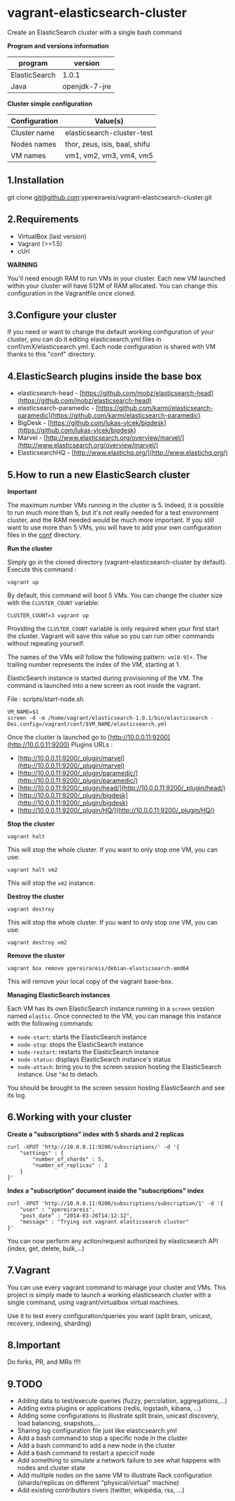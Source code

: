 vagrant-elasticsearch-cluster
=============================

Create an ElasticSearch cluster with a single bash command

**Program and versions information**

| program         | version       |
| --------------- | ------------- |
| ElasticSearch   | 1.0.1         |
| Java            | openjdk-7-jre |


**Cluster simple configuration**

| Configuration      |  Value(s)                                            |
| ------------------ | ---------------------------------------------------- |
| Cluster name       | elasticsearch-cluster-test                           |
| Nodes names        | thor, zeus, isis, baal, shifu                        |
| VM names           | vm1, vm2, vm3, vm4, vm5                              |


1.Installation
--

git clone git@github.com:ypereirareis/vagrant-elasticsearch-cluster.git

2.Requirements
--

* VirtualBox (last version)
* Vagrant (>=1.5)
* cUrl


**WARNING**

You'll need enough RAM to run VMs in your cluster.
Each new VM launched within your cluster will have 512M of RAM allocated.
You can change this configuration in the Vagrantfile once cloned.

3.Configure your cluster
--

If you need or want to change the default working configuration of your cluster,
you can do it editing elasticsearch.yml files in conf/vmX/elasticsearch.yml.
Each node configuration is shared with VM thanks to this "conf" directory.

4.ElasticSearch plugins inside the base box
--

* elasticsearch-head - [https://github.com/mobz/elasticsearch-head](https://github.com/mobz/elasticsearch-head)
* elasticsearch-paramedic - [https://github.com/karmi/elasticsearch-paramedic](https://github.com/karmi/elasticsearch-paramedic)
* BigDesk - [https://github.com/lukas-vlcek/bigdesk](https://github.com/lukas-vlcek/bigdesk)
* Marvel - [http://www.elasticsearch.org/overview/marvel/](http://www.elasticsearch.org/overview/marvel/)
* ElasticsearchHQ - [http://www.elastichq.org/](http://www.elastichq.org/)

5.How to run a new ElasticSearch cluster
--

**Important**

The maximum number VMs running in the cluster is 5.
Indeed, it is possible to run much more than 5, but it's not really needed for a test environment cluster,
and the RAM needed would be much more important.
If you still want to use more than 5 VMs, you will have to add your own configuration files in the [conf](conf) directory.

**Run the cluster**

Simply go in the cloned directory (vagrant-elasticsearch-cluster by default).  
Execute this command :

```
vagrant up
```

By default, this command will boot 5 VMs. You can change the cluster size with the `CLUSTER_COUNT` variable:

```
CLUSTER_COUNT=3 vagrant up
```

Providing the `CLUSTER_COUNT` variable is only required when your first start the cluster. Vagrant will save this
value so you can run other commands without repeating yourself.

The names of the VMs will follow the following pattern: `vm[0-9]+`.
The trailing number represents the index of the VM, starting at 1.

ElasticSearch instance is started during provisioning of the VM.
The command is launched into a new screen as root inside the vagrant.

File : scripts/start-node.sh

```
VM_NAME=$1
screen -d -m /home/vagrant/elasticsearch-1.0.1/bin/elasticsearch -Des.config=/vagrant/conf/$VM_NAME/elasticsearch.yml
```

Once the cluster is launched go to [http://10.0.0.11:9200](http://10.0.0.11:9200)
Plugins URLs :

* [http://10.0.0.11:9200/_plugin/marvel](http://10.0.0.11:9200/_plugin/marvel)
* [http://10.0.0.11:9200/_plugin/paramedic/](http://10.0.0.11:9200/_plugin/paramedic/)
* [http://10.0.0.11:9200/_plugin/head/](http://10.0.0.11:9200/_plugin/head/)
* [http://10.0.0.11:9200/_plugin/bigdesk](http://10.0.0.11:9200/_plugin/bigdesk)
* [http://10.0.0.11:9200/_plugin/HQ/](http://10.0.0.11:9200/_plugin/HQ/)


**Stop the cluster**

```
vagrant halt
```

This will stop the whole cluster. If you want to only stop one VM, you can use:

```
vagrant halt vm2
```

This will stop the `vm2` instance.

**Destroy the cluster**

```
vagrant destroy
```

This will stop the whole cluster. If you want to only stop one VM, you can use:

```
vagrant destroy vm2
```

**Remove the cluster**

```
vagrant box remove ypereirareis/debian-elasticsearch-amd64
```

This will remove your local copy of the vagrant base-box.


**Managing ElasticSearch instances**

Each VM has its own ElasticSearch instance running in a `screen` session named `elastic`.
Once connected to the VM, you can manage this instance with the following commands:

* `node-start`: starts the ElasticSearch instance
* `node-stop`: stops the ElasticSearch instance
* `node-restart`: restarts the ElasticSearch instance
* `node-status`: displays ElasticSearch instance's status
* `node-attach`: bring you to the screen session hosting the ElasticSearch instance. Use `^Ad` to detach.


You should be brought to the screen session hosting ElasticSearch and see its log.

6.Working with your cluster
--

**Create a "subscriptions" index with 5 shards and 2 replicas**

```
curl -XPUT 'http://10.0.0.11:9200/subscriptions/' -d '{
    "settings" : {
        "number_of_shards" : 5,
        "number_of_replicas" : 2
    }
}'
```

**Index a "subscription" document inside the "subscriptions" index**

```
curl -XPUT 'http://10.0.0.11:9200/subscriptions/subscription/1' -d '{
    "user" : "ypereirareis",
    "post_date" : "2014-03-26T14:12:12",
    "message" : "Trying out vagrant elasticsearch cluster"
}'
```

You can now perform any action/request authorized by elasticsearch API (index, get, delete, bulk,...)

7.Vagrant
--

You can use every vagrant command to manage your cluster and VMs.
This project is simply made to launch a working elasticsearch cluster with a single command, using vagrant/virtualbox virtual machines.

Use it to test every configuration/queries you want (split brain, unicast, recovery, indexing, sharding)

8.Important
--

Do forks, PR, and MRs !!!!

9.TODO
--

* Adding data to test/execute queries (fuzzy, percolation, aggregations,...)
* Adding extra plugins or applications (redis, logstash, kibana, ...)
* Adding some configurations to illustrate split brain, unicast discovery, load balancing, snapshots,...
* Sharing log configuration file just like elasticsearch.yml
* Add a bash command to stop a specific node in the cluster
* Add a bash command to add a new node in the cluster
* Add a bash command to restart a specicif node
* Add something to simulate a network failure to see what happens with nodes and cluster state
* Add multiple nodes on the same VM to illustrate Rack configuration (shards/replicas on different "physical/virtual" machine)
* Add existing contributors rivers (twitter, wikipédia, rss, ...)
